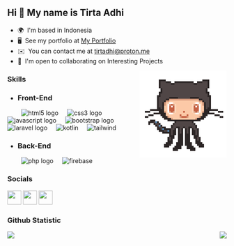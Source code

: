 Hi 👋 My name is Tirta Adhi
------------------------------

* 🌍  I'm based in Indonesia
* 🖥️  See my portfolio at [My Portfolio](http://tirtadhi.github.io)
* ✉️  You can contact me at [tirtadhi@proton.me](mailto:tirtadhi@proton.me)
* 🤝  I'm open to collaborating on Interesting Projects



<img src='https://github.com/tirtadhi/tirtadhi/blob/main/monadance.gif' align='right'>

### Skills

<ul>
  <li><h3>Front-End</h3></li>
</ul>
<div align="left">
  <img width="12" />
  <img width="12" />
  <img src="https://skillicons.dev/icons?i=html" height="30" alt="html5 logo"  />
  <img width="12" />
  <img src="https://skillicons.dev/icons?i=css" height="30" alt="css3 logo"  />
  <img width="12" />
  <img src="https://skillicons.dev/icons?i=js" height="30" alt="javascript logo"  />
  <img width="12" />
  <img src="https://skillicons.dev/icons?i=bootstrap" height="30" alt="bootstrap logo"  />
  <img width="12" />
   <img src="https://skillicons.dev/icons?i=laravel" height="30" alt="laravel logo"  />
  <img width="12" />
  <img src="https://skillicons.dev/icons?i=kotlin" height="30" alt="kotlin"  />
  <img width="12" />
  <img src="https://skillicons.dev/icons?i=tailwind" height="30" alt="tailwind"  />
</div>

<ul>
  <li><h3>Back-End</h3></li>
</ul>
<div align="left">
  <img width="12" />
  <img width="12" />
  <img src="https://skillicons.dev/icons?i=php" height="30" alt="php logo"  />
  <img width="12" />
  <img src="https://skillicons.dev/icons?i=firebase" height="30" alt="firebase"  />
</div>


### Socials

<p align="left"> <a href="https://www.github.com/tirtadhi" target="_blank" rel="noreferrer"><img src="https://raw.githubusercontent.com/danielcranney/readme-generator/main/public/icons/socials/github-dark.svg" width="32" height="32" /></a> <a href="http://www.instagram.com/tirtadhi" target="_blank" rel="noreferrer"><img src="https://raw.githubusercontent.com/danielcranney/readme-generator/main/public/icons/socials/instagram.svg" width="32" height="32" /></a> <a href="https://www.linkedin.com/in/tirtaadhisamsara" target="_blank" rel="noreferrer"><img src="https://raw.githubusercontent.com/danielcranney/readme-generator/main/public/icons/socials/linkedin.svg" width="32" height="32" /></a></p>



### Github Statistic
<p align="left">
<a href="https://github.com/tirtadhi">
  <img align=left height="150em" src="https://github-readme-stats-eight-theta.vercel.app/api?username=tirtadhi&show_icons=true&theme=algolia&include_all_commits=true&count_private=true"/>
  <img align=right height="150em" src="https://github-readme-stats-eight-theta.vercel.app/api/top-langs/?username=tirtadhi&layout=compact&theme=algolia"/>
</a>
</p>

